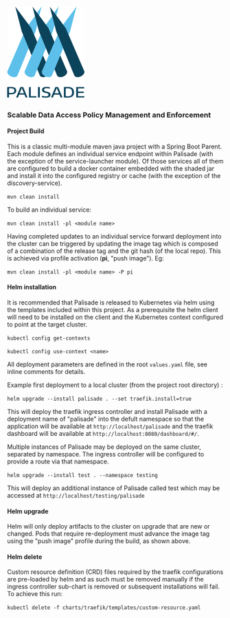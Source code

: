 <!---
Copyright 2019 Crown Copyright

Licensed under the Apache License, Version 2.0 (the "License");
you may not use this file except in compliance with the License.
You may obtain a copy of the License at

  http://www.apache.org/licenses/LICENSE-2.0

Unless required by applicable law or agreed to in writing, software
distributed under the License is distributed on an "AS IS" BASIS,
WITHOUT WARRANTIES OR CONDITIONS OF ANY KIND, either express or implied.
See the License for the specific language governing permissions and
limitations under the License.
--->

# <img src="logos/logo.svg" width="180">

### Scalable Data Access Policy Management and Enforcement

#### Project Build

This is a classic multi-module maven java project with a Spring Boot Parent. Each module defines an individual service endpoint within Palisade
(with the exception of the service-launcher module). Of those services all of them are configured to build a docker container embedded with the
shaded jar and install it into the configured registry or cache (with the exception of the discovery-service).

```mvn clean install```

To build an individual service:

```mvn clean install -pl <module name>```

Having completed updates to an individual service forward deployment into the cluster can be triggered by updating the image tag which is composed
of a combination of the release tag and the git hash (of the local repo). This is achieved via profile activation (**pi**, "push image"). Eg:

```mvn clean install -pl <module name> -P pi```

#### Helm installation

It is recommended that Palisade is released to Kubernetes via helm using the templates included 
within this project. As a prerequisite the helm client will need to be installed on the client 
and the Kubernetes context configured to point at the target cluster.

```kubectl config get-contexts```

```kubectl config use-context <name>```

All deployment parameters are defined in the root ```values.yaml``` file, see inline comments for details.

Example first deployment to a local cluster (from the project root directory) :

```helm upgrade --install palisade . --set traefik.install=true```

This will deploy the traefik ingress controller and install Palisade with a deployment name of "palisade" into the defult namespace
so that the application will be available at ```http://localhost/palisade``` and the traefik dashboard will be available at 
```http://localhost:8080/dashboard/#/```.

Multiple instances of Palisade may be deployed on the same cluster, separated by namespace. The ingress controller will be configured
to provide a route via that namespace.

```helm upgrade --install test . --namespace testing```

This will deploy an additional instance of Palisade called test which may be accessed at ```http://localhost/testing/palisade```

#### Helm upgrade

Helm will only deploy artifacts to the cluster on upgrade that are new or changed. Pods that require re-deployment must advance the
image tag using the "push image" profile during the build, as shown above.

#### Helm delete

Custom resource definition (CRD) files required by the traefik configurations are pre-loaded by helm and as such must be removed manually if
the ingress controller sub-chart is removed or subsequent installations will fail. To achieve this run:

```kubectl delete -f charts/traefik/templates/custom-resource.yaml```